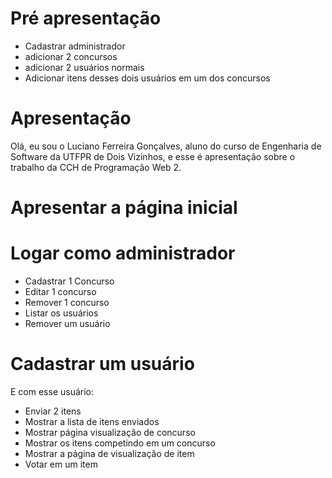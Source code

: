 # Pré apresentação
- Cadastrar administrador
- adicionar 2 concursos
- adicionar 2 usuários normais
- Adicionar itens desses dois usuários em um dos concursos

# Apresentação

Olá, eu sou o Luciano Ferreira Gonçalves, aluno do curso de Engenharia de
Software da UTFPR de Dois Vizinhos, e esse é apresentação sobre o trabalho da
CCH de Programação Web 2.

# Apresentar a página inicial
# Logar como administrador
 - Cadastrar 1 Concurso
 - Editar 1 concurso
 - Remover 1 concurso
 - Listar os usuários
 - Remover um usuário
# Cadastrar um usuário
 E com esse usuário:
 - Enviar 2 itens
 - Mostrar a lista de itens enviados
 - Mostrar página visualização de concurso
 - Mostrar os itens competindo em um concurso
 - Mostrar a página de visualização de item
 - Votar em um item
